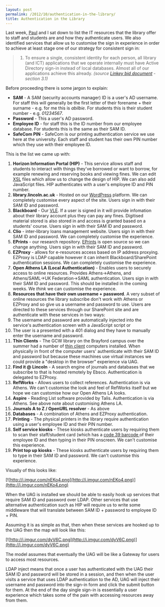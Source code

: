 ```yaml
---
layout: post
permalink: /2012/10/authentication-in-the-library/
title: Authentication in the Library
---
```


Last week, [Paul](http://lncn.eu/me/pstainthorp) and I sat down to list the IT resources that the library offer to staff and students are and how they authenticate users. We also identified services that allow us to customise the sign in experience in order to achieve at least stage one of our strategy for consistent sign in:

> 1) To ensure a single, consistent identity for each person, all library (and ICT) applications that we operate internally must have Active Directory sign-in instead of local databases. Almost all of our applications achieve this already.
_(source [Linkey bid document](https://github.com/lncd/AIM-project/blob/master/Linkey%20JISC%2001-12%20DI%20Proposal.pdf?raw=true) - section 3.1)_

Before proceeding there is some jargon to explain:

* **SAM** - A SAM (security accounts manager) ID is a user's AD username. For staff this will generally be the first letter of their forename + their surname - e.g. for me this is _abilbie_. For students this is their student number - e.g. _01234567_.
* **Password** - This a user's AD password.
* **Employee ID** - for staff this is the ID number from our employee database. For students this is the same as their SAM ID.
* **SafeCom PIN** - SafeCom is our printing authentication service we use here at the university. Each staff and student has their own PIN number which they use with their employee ID.

This is the list we came up with:

1. **Horizon Information Portal (HIP)** - This service allows staff and students to interact with things they've borrowed or want to borrow, for example renewing and reserving books and viewing fines. We can edit [XSL](http://en.wikipedia.org/wiki/XSL) files which allow us to change the design of HIP. We can also add JavaScript files. HIP authenticates with a user's employee ID and PIN number.
2. **library.lincoln.ac.uk** - Hosted on our [WordPress](http://blogs.lincoln.ac.uk) platform. We can completely customise every aspect of the site. Users sign in with their SAM ID and password.
3. **Blackboard** - Our [VLE](http://en.wikipedia.org/wiki/Virtual_learning_environment). If a user is signed in it will provide infomation about their library account plus they can pay any fines. Digitised material stored is also stored in and access is granted based on a students' course. Users sign in with their SAM ID and password.
4. **Clio** - inter-library loans management website. Users sign in with their SAM ID and password. We can completely customise the experience.
5. **EPrints** - our research repository. [EPrints](http://www.eprints.org/) is open source so we can change anything. Users sign in with their SAM ID and password.
6. **EZProxy** - allows for e-resources access based on IP address proxying. EZProxy is LDAP capable however it can inherit Blackboard/SharePoint authentication sessions. We can completely customise the experience.
7. **Open Athens LA (Local Authentication)** - Enables users to securely access to online resources. Provides Athens-&gt;Athens, and Athens/SAML-&gt;UK Federation-&gt;SAML authentication. Users sign in with their SAM ID and password. This should be installed in the coming weeks. We _think_ we can customise the experience.
8. **Resources that have their own username + password**. A very subset of online resources the library subscribe don't work with Athens or EZProxy and so give us a username and password to use. Users are directed to these services through our SharePoint site and are authenticate with these services in two ways:
1. The username and password are automatically injected into the service's authentication screen with a JavaScript script or
2. The user is a presented with a 401 dialog and they have to manually enter the username and password.
9. **Thin Clients** - The GCW library on the Brayford campus over the summer had a number of [thin client](http://en.wikipedia.org/wiki/Thin_client) computers installed. When physically in front of the computer users' authenticate with their SAM ID and password but because these machines use virtual instances we could provide a "desktop in the browser" experience via UAG.
10. **Find it @ Lincoln** - A search engine of journals and databases that we subscribe to that is hosted remotely by Ebsco. Authentication is delegated to EZProxy.
11. **RefWorks** - Allows users to collect references. Authentication is via Athens. We can't customise the look and feel of RefWorks itself but we hope we can customise how our Open Athens LA looks.
12. **Aspire** - Reading List software provided by Talis. Authentication is via Athens. See above note about customising Athens LA.
13. **Journals A to Z / OpenURL resolver** - As above
14. **Databases** - A combination of Athens and EZProxy authentication.
15. **Printing** - The physical printers in the library require authentication using a user's employee ID and their PIN number.
16. **Self service kiosks** - These kiosks authenticate users by requiring them to scan their staff/student card (which has a [code 39 barcode ](http://en.wikipedia.org/wiki/Code_39) of their employee ID and then typing in their PIN onscreen. We can't customise this experience.
17. **Print top up kiosks** - These kiosks authenticate users by requiring them to type in their SAM ID and password. We can't customise this experience.

Visually of this looks like:

[![http://i.imgur.com/nEKo4.png](http://i.imgur.com/nEKo4.png)](http://i.imgur.com/nEKo4.png)

When the UAG is installed we should be able to easily hook up services that require SAM ID and password over LDAP. Other services that use alternative authentication such as HIP will require us to write some middleware that will translate between SAM ID + password to employee ID + PIN.

Assuming it is as simple as that, then when these services are hooked up to the UAG then the map will look like this:

[![http://i.imgur.com/dyV6C.png](http://i.imgur.com/dyV6C.png)](http://i.imgur.com/dyV6C.png)

The model assumes that eventually the UAG will be like a Gateway for users to access most resources.

LDAP inject means that once a user has authenticated with the UAG their SAM ID and password will be stored in a session, and then when the user visits a service that uses LDAP authentication to the AD, UAG will inject their username and password into the sign-in form and click the submit button for them. At the end of the day single sign-in is essentially a user experience which takes some of the pain with accessing resources away from them.